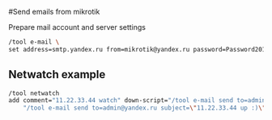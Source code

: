 #Send emails from mikrotik

Prepare mail account and server settings

```bash
/tool e-mail \
set address=smtp.yandex.ru from=mikrotik@yandex.ru password=Password2019 port=587 start-tls=yes user=mikrotik@yandex.ru
```

## Netwatch example
```bash
/tool netwatch
add comment="11.22.33.44 watch" down-script="/tool e-mail send to=admin@yandex.ru subject=\"11.22.33.44 down :(\"" host=11.22.33.44 up-script=\
    "/tool e-mail send to=admin@yandex.ru subject=\"11.22.33.44 up :)\""
```
